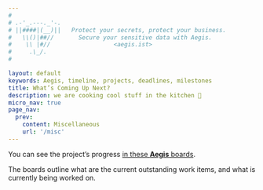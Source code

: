 ```yaml
---
#
# .-'_.---._'-.
# ||####|(__)||   Protect your secrets, protect your business.
#   \\()|##//       Secure your sensitive data with Aegis.
#    \\ |#//                  <aegis.ist>
#     .\_/.
#

layout: default
keywords: Aegis, timeline, projects, deadlines, milestones
title: What’s Coming Up Next?
description: we are cooking cool stuff in the kitchen 🧁
micro_nav: true
page_nav:
  prev:
    content: Miscellaneous
    url: '/misc'
---
```


You can see the project’s progress [in these **Aegis** boards][mdp].

The boards outline what are the current outstanding work items, and what is
currently being worked on.

[mdp]: https://github.com/zerotohero-dev/aegis/projects?query=is%3Aopen